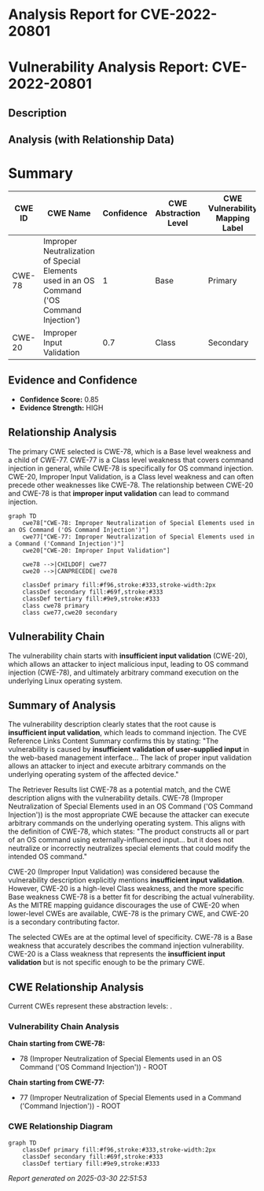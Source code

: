 # Analysis Report for CVE-2022-20801

# Vulnerability Analysis Report: CVE-2022-20801

## Description



## Analysis (with Relationship Data)

# Summary
| CWE ID | CWE Name | Confidence | CWE Abstraction Level | CWE Vulnerability Mapping Label | CWE-Vulnerability Mapping Notes |
|---|---|---|---|---|---|
| CWE-78 | Improper Neutralization of Special Elements used in an OS Command ('OS Command Injection') | 1 | Base | Primary | Allowed |
| CWE-20 | Improper Input Validation | 0.7 | Class | Secondary | Discouraged |

## Evidence and Confidence

*   **Confidence Score:** 0.85
*   **Evidence Strength:** HIGH

## Relationship Analysis
The primary CWE selected is CWE-78, which is a Base level weakness and a child of CWE-77. CWE-77 is a Class level weakness that covers command injection in general, while CWE-78 is specifically for OS command injection. CWE-20, Improper Input Validation, is a Class level weakness and can often precede other weaknesses like CWE-78. The relationship between CWE-20 and CWE-78 is that **improper input validation** can lead to command injection.

```mermaid
graph TD
    cwe78["CWE-78: Improper Neutralization of Special Elements used in an OS Command ('OS Command Injection')"]
    cwe77["CWE-77: Improper Neutralization of Special Elements used in a Command ('Command Injection')"]
    cwe20["CWE-20: Improper Input Validation"]
    
    cwe78 -->|CHILDOF| cwe77
    cwe20 -->|CANPRECEDE| cwe78
    
    classDef primary fill:#f96,stroke:#333,stroke-width:2px
    classDef secondary fill:#69f,stroke:#333
    classDef tertiary fill:#9e9,stroke:#333
    class cwe78 primary
    class cwe77,cwe20 secondary
```

## Vulnerability Chain
The vulnerability chain starts with **insufficient input validation** (CWE-20), which allows an attacker to inject malicious input, leading to OS command injection (CWE-78), and ultimately arbitrary command execution on the underlying Linux operating system.

## Summary of Analysis
The vulnerability description clearly states that the root cause is **insufficient input validation**, which leads to command injection. The CVE Reference Links Content Summary confirms this by stating: "The vulnerability is caused by **insufficient validation of user-supplied input** in the web-based management interface... The lack of proper input validation allows an attacker to inject and execute arbitrary commands on the underlying operating system of the affected device."

The Retriever Results list CWE-78 as a potential match, and the CWE description aligns with the vulnerability details. CWE-78 (Improper Neutralization of Special Elements used in an OS Command ('OS Command Injection')) is the most appropriate CWE because the attacker can execute arbitrary commands on the underlying operating system. This aligns with the definition of CWE-78, which states: "The product constructs all or part of an OS command using externally-influenced input... but it does not neutralize or incorrectly neutralizes special elements that could modify the intended OS command."

CWE-20 (Improper Input Validation) was considered because the vulnerability description explicitly mentions **insufficient input validation**. However, CWE-20 is a high-level Class weakness, and the more specific Base weakness CWE-78 is a better fit for describing the actual vulnerability. As the MITRE mapping guidance discourages the use of CWE-20 when lower-level CWEs are available, CWE-78 is the primary CWE, and CWE-20 is a secondary contributing factor.

The selected CWEs are at the optimal level of specificity. CWE-78 is a Base weakness that accurately describes the command injection vulnerability. CWE-20 is a Class weakness that represents the **insufficient input validation** but is not specific enough to be the primary CWE.


## CWE Relationship Analysis

Current CWEs represent these abstraction levels: .


### Vulnerability Chain Analysis

**Chain starting from CWE-78:**
- 78 (Improper Neutralization of Special Elements used in an OS Command ('OS Command Injection')) - ROOT


**Chain starting from CWE-77:**
- 77 (Improper Neutralization of Special Elements used in a Command ('Command Injection')) - ROOT



### CWE Relationship Diagram

```mermaid
graph TD
    classDef primary fill:#f96,stroke:#333,stroke-width:2px
    classDef secondary fill:#69f,stroke:#333
    classDef tertiary fill:#9e9,stroke:#333
```



*Report generated on 2025-03-30 22:51:53*
